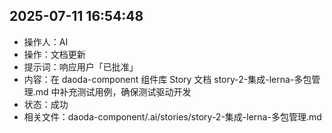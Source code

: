 ## 2025-07-11 16:54:48

- 操作人：AI
- 操作：文档更新
- 提示词：响应用户「已批准」
- 内容：在 daoda-component 组件库 Story 文档 story-2-集成-lerna-多包管理.md 中补充测试用例，确保测试驱动开发
- 状态：成功
- 相关文件：daoda-component/.ai/stories/story-2-集成-lerna-多包管理.md
